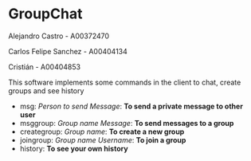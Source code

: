 # GroupChat

Alejandro Castro - A00372470

Carlos Felipe Sanchez - A00404134

Cristián - A00404853

This software implements some commands in the client to chat, create groups and see history

- msg: *Person to send* *Message*: **To send a private message to other user**
- msggroup: *Group name* *Message*: **To send messages to a group**
- creategroup: *Group name*: **To create a new group**
- joingroup: *Group name* *Username*: **To join a group**
- history: **To see your own history**
